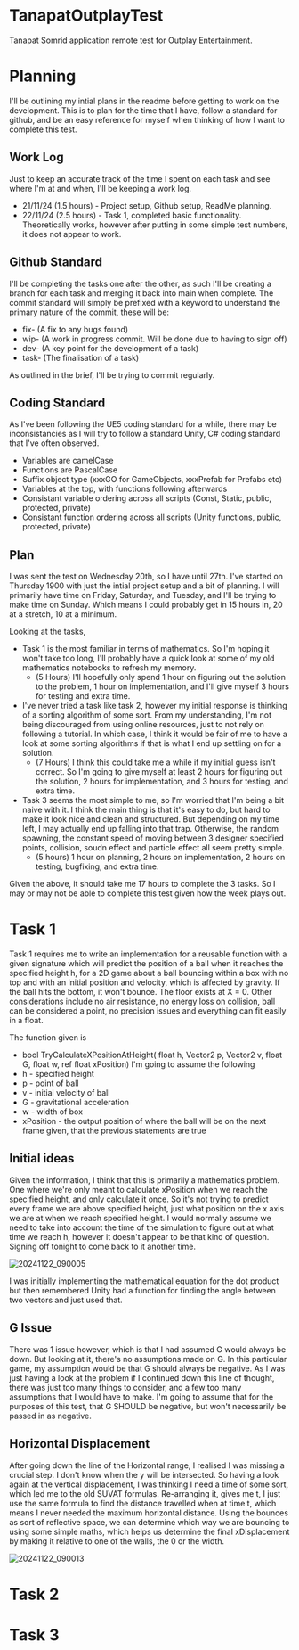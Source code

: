 # TanapatOutplayTest
 Tanapat Somrid application remote test for Outplay Entertainment.

# Planning
I'll be outlining my intial plans in the readme before getting to work on the development. This is to plan for the time that I have, follow a standard for github, and be an easy reference for myself when thinking of how I want to complete this test.

## Work Log
Just to keep an accurate track of the time I spent on each task and see where I'm at and when, I'll be keeping a work log.
- 21/11/24 (1.5 hours) - Project setup, Github setup, ReadMe planning.
- 22/11/24 (2.5 hours) - Task 1, completed basic functionality. Theoretically works, however after putting in some simple test numbers, it does not appear to work.

## Github Standard
I'll be completing the tasks one after the other, as such I'll be creating a branch for each task and merging it back into main when complete.
The commit standard will simply be prefixed with a keyword to understand the primary nature of the commit, these will be:
- fix- (A fix to any bugs found)
- wip- (A work in progress commit. Will be done due to having to sign off)
- dev- (A key point for the development of a task)
- task- (The finalisation of a task)

As outlined in the brief, I'll be trying to commit regularly.

## Coding Standard
As I've been following the UE5 coding standard for a while, there may be inconsistancies as I will try to follow a standard Unity, C# coding standard that I've often observed.

- Variables are camelCase
- Functions are PascalCase
- Suffix object type (xxxGO for GameObjects, xxxPrefab for Prefabs etc)
- Variables at the top, with functions following afterwards
- Consistant variable ordering across all scripts (Const, Static, public, protected, private)
- Consistant function ordering across all scripts (Unity functions, public, protected, private)

## Plan
I was sent the test on Wednesday 20th, so I have until 27th. I've started on Thursday 1900 with just the intial project setup and a bit of planning.
I will primarily have time on Friday, Saturday, and Tuesday, and I'll be trying to make time on Sunday. Which means I could probably get in 15 hours in, 20 at a stretch, 10 at a minimum.

Looking at the tasks, 
- Task 1 is the most familiar in terms of mathematics. So I'm hoping it won't take too long, I'll probably have a quick look at some of my old mathematics notebooks to refresh my memory.
  - (5 Hours) I'll hopefully only spend 1 hour on figuring out the solution to the problem, 1 hour on implementation, and I'll give myself 3 hours for testing and extra time.
- I've never tried a task like task 2, however my initial response is thinking of a sorting algorithm of some sort. From my understanding, I'm not being discouraged from using online resources, just to not rely on following a tutorial. In which case, I think it would be fair of me to have a look at some sorting algorithms if that is what I end up settling on for a solution.
  - (7 Hours) I think this could take me a while if my initial guess isn't correct. So I'm going to give myself at least 2 hours for figuring out the solution, 2 hours for implementation, and 3 hours for testing, and extra time.
- Task 3 seems the most simple to me, so I'm worried that I'm being a bit naive with it. I think the main thing is that it's easy to do, but hard to make it look nice and clean and structured. But depending on my time left, I may actually end up falling into that trap. Otherwise, the random spawning, the constant speed of moving between 3 designer specified points, collision, soudn effect and particle effect all seem pretty simple.
  - (5 hours) 1 hour on planning, 2 hours on implementation, 2 hours on testing, bugfixing, and extra time.

Given the above, it should take me 17 hours to complete the 3 tasks. So I may or may not be able to complete this test given how the week plays out.


# Task 1
Task 1 requires me to write an implementation for a reusable function with a given signature which will predict the position of a ball when it reaches the specified height h, for a 2D game about a ball bouncing within a box with no top and with an initial position and velocity, which is affected by gravity. If the ball hits the bottom, it won't bounce. The floor exists at X = 0.
Other considerations include no air resistance, no energy loss on collision, ball can be considered a point, no precision issues and everything can fit easily in a float. 

The function given is 
- bool TryCalculateXPositionAtHeight( float h, Vector2 p, Vector2 v, float G, float w, ref float xPosition)
I'm going to assume the following
- h - specified height
- p - point of ball
- v - initial velocity of ball
- G - gravitational acceleration
- w - width of box
- xPosition - the output position of where the ball will be on the next frame given, that the previous statements are true

## Initial ideas
Given the information, I think that this is primarily a mathematics problem. One where we're only meant to calculate xPosition when we reach the specified height, and only calculate it once. So it's not trying to predict every frame we are above specified height, just what position on the x axis we are at when we reach specified height. 
I would normally assume we need to take into account the time of the simulation to figure out at what time we reach h, however it doesn't appear to be that kind of question. Signing off tonight to come back to it another time.

![20241122_090005](https://github.com/user-attachments/assets/7f019866-dd04-4755-a916-de5d7d99eb6d)

I was initially implementing the mathematical equation for the dot product but then remembered Unity had a function for finding the angle between two vectors and just used that.

## G Issue
There was 1 issue however, which is that I had assumed G would always be down. But looking at it, there's no assumptions made on G. In this particular game, my assumption would be that G should always be negative.
As I was just having a look at the problem if I continued down this line of thought, there was just too many things to consider, and a few too many assumptions that I would have to make. 
I'm going to assume that for the purposes of this test, that G SHOULD be negative, but won't necessarily be passed in as negative.

## Horizontal Displacement
After going down the line of the Horizontal range, I realised I was missing a crucial step. I don't know when the y will be intersected. So having a look again at the vertical displacement, I was thinking I need a time of some sort, which led me to the old SUVAT formulas. Re-arranging it, gives me t, I just use the same formula to find the distance travelled when at time t, which means I never needed the maximum horizontal distance.
Using the bounces as sort of reflective space, we can determine which way we are bouncing to using some simple maths, which helps us determine the final xDisplacement by making it relative to one of the walls, the 0 or the width.

![20241122_090013](https://github.com/user-attachments/assets/76ae5b31-d4c9-4fe8-9186-9d27e450f1bf)


# Task 2


# Task 3
